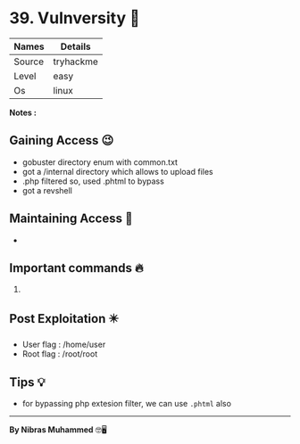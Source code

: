 # 39. Vulnversity 🧭
Names | Details
--------|-----
Source | tryhackme
Level | easy
Os | linux

**Notes :**




## Gaining Access 😉
- gobuster directory enum with common.txt
- got a /internal directory which allows to upload files
- .php filtered so, used .phtml to bypass
- got a revshell



## Maintaining Access 🥷
- 


## Important commands 🔥
1. 

## Post Exploitation ✴️
- User flag : /home/user
- Root flag : /root/root
## Tips 💡
- for bypassing php extesion filter, we can use `.phtml` also


--------------------------------
**By Nibras Muhammed** 🤓🖥️